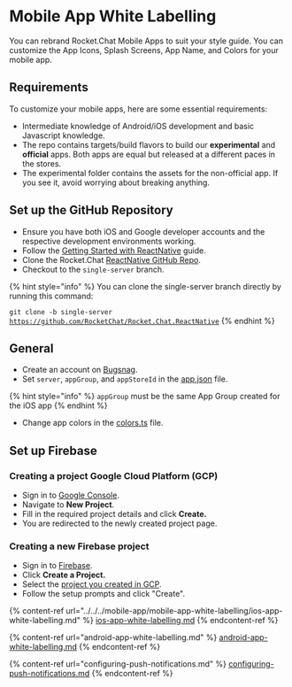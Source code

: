 # Mobile App White Labelling

You can rebrand Rocket.Chat Mobile Apps to suit your style guide. You can customize the App Icons, Splash Screens, App Name, and Colors for your mobile app.

## Requirements

To customize your mobile apps, here are some essential requirements:

* Intermediate knowledge of Android/iOS development and basic Javascript knowledge.
* The repo contains targets/build flavors to build our **experimental** and **official** apps. Both apps are equal but released at a different paces in the stores.
* The experimental folder contains the assets for the non-official app. If you see it, avoid worrying about breaking anything.

## Set up the GitHub Repository

* Ensure you have both iOS and Google developer accounts and the respective development environments working.
* Follow the [Getting Started with ReactNative](https://reactnative.dev/docs/getting-started) guide.
* Clone the Rocket.Chat [ReactNative GitHub Repo](https://github.com/RocketChat/Rocket.Chat.ReactNative).&#x20;
* Checkout to the `single-server` branch.

{% hint style="info" %}
You can clone the single-server branch directly by  running this command:

`git clone -b single-server` [`https://github.com/RocketChat/Rocket.Chat.ReactNative`](https://github.com/RocketChat/Rocket.Chat.ReactNative)
{% endhint %}

## General

* Create an account on [Bugsnag](https://www.bugsnag.com/).
* Set `server`, `appGroup`, and `appStoreId` in the [app.json](https://github.com/RocketChat/Rocket.Chat.ReactNative/blob/single-server/app.json#L5) file.

{% hint style="info" %}
`appGroup` must be the same App Group created for the iOS app
{% endhint %}

* Change app colors in the [colors.ts](https://github.com/RocketChat/Rocket.Chat.ReactNative/blob/develop/app/lib/constants/colors.ts) file.

## Set up Firebase

### Creating a project Google Cloud Platform (GCP)

* Sign in to [Google Console](https://console.cloud.google.com/home/dashboard).
* Navigate to **New Project**.
* Fill in the required project details and click **Create.**
* You are redirected to the newly created project page.

### Creating a new Firebase project

* Sign in to [Firebase](https://console.firebase.google.com/).
* Click **Create a Project.**
* Select the [project you created in GCP](./#creating-a-project-google-cloud-platform-gcp).
* Follow the setup prompts and click "Create".

{% content-ref url="../../../mobile-app/mobile-app-white-labelling/ios-app-white-labelling.md" %}
[ios-app-white-labelling.md](../../../mobile-app/mobile-app-white-labelling/ios-app-white-labelling.md)
{% endcontent-ref %}

{% content-ref url="android-app-white-labelling.md" %}
[android-app-white-labelling.md](android-app-white-labelling.md)
{% endcontent-ref %}

{% content-ref url="configuring-push-notifications.md" %}
[configuring-push-notifications.md](configuring-push-notifications.md)
{% endcontent-ref %}

